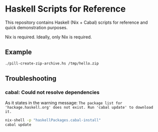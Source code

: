 # Haskell Scripts for Reference

This repository contains Haskell (Nix + Cabal) scripts for reference and quick
demonstration purposes.

Nix is required. Ideally, only Nix is required.

## Example

```sh
./pill-create-zip-archive.hs /tmp/hello.zip
```
## Troubleshooting

### cabal: Could not resolve dependencies

As it states in the warning message: `The package list for 'hackage.haskell.org' does not exist. Run 'cabal update' to download it.`

```sh
nix-shell -p "haskellPackages.cabal-install"
cabal update
```
